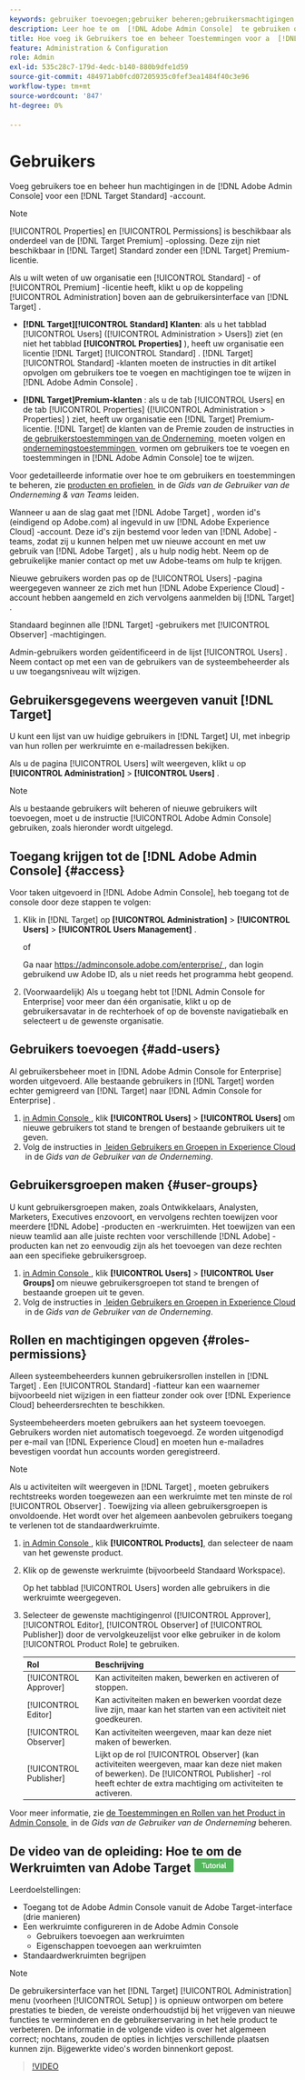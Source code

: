 ```yaml
---
keywords: gebruiker toevoegen;gebruiker beheren;gebruikersmachtigingen
description: Leer hoe te om  [!DNL Adobe Admin Console]  te gebruiken om gebruikers en hun toestemmingen en rechten in  [!DNL Adobe Target Standard] te beheren.
title: Hoe voeg ik Gebruikers toe en beheer Toestemmingen voor a  [!DNL Target Standard]  Rekening?
feature: Administration & Configuration
role: Admin
exl-id: 535c28c7-179d-4edc-b140-880b9dfe1d59
source-git-commit: 484971ab0fcd07205935c0fef3ea1484f40c3e96
workflow-type: tm+mt
source-wordcount: '847'
ht-degree: 0%

---
```


# Gebruikers

Voeg gebruikers toe en beheer hun machtigingen in de [!DNL Adobe Admin Console] voor een [!DNL Target Standard] -account.

>[!NOTE]
>
>[!UICONTROL Properties] en [!UICONTROL Permissions] is beschikbaar als onderdeel van de [!DNL Target Premium] -oplossing. Deze zijn niet beschikbaar in [!DNL Target] Standard zonder een [!DNL Target] Premium-licentie.
>
>Als u wilt weten of uw organisatie een [!UICONTROL Standard] - of [!UICONTROL Premium] -licentie heeft, klikt u op de koppeling [!UICONTROL Administration] boven aan de gebruikersinterface van [!DNL Target] .
>
>* **[!DNL Target]&#x200B;[!UICONTROL Standard] Klanten**: als u het tabblad [!UICONTROL Users] ([!UICONTROL Administration > Users]) ziet (en niet het tabblad **[!UICONTROL Properties]** ), heeft uw organisatie een licentie [!DNL Target] [!UICONTROL Standard] . [!DNL Target] [!UICONTROL Standard] -klanten moeten de instructies in dit artikel opvolgen om gebruikers toe te voegen en machtigingen toe te wijzen in [!DNL Adobe Admin Console] .
>
>* **[!DNL Target]Premium-klanten** : als u de tab [!UICONTROL Users] en de tab [!UICONTROL Properties] ([!UICONTROL Administration > Properties] ) ziet, heeft uw organisatie een [!DNL Target] Premium-licentie. [!DNL Target] de klanten van de Premie zouden de instructies in [&#x200B; de gebruikerstoestemmingen van de Onderneming &#x200B;](/help/main/administrating-target/c-user-management/property-channel/property-channel.md) moeten volgen en [&#x200B; ondernemingstoestemmingen &#x200B;](/help/main/administrating-target/c-user-management/property-channel/properties-overview.md) vormen om gebruikers toe te voegen en toestemmingen in [!DNL Adobe Admin Console] toe te wijzen.
>
>Voor gedetailleerde informatie over hoe te om gebruikers en toestemmingen te beheren, zie [&#x200B; producten en profielen &#x200B;](https://helpx.adobe.com/nl/enterprise/using/manage-products-and-profiles.html) in de *Gids van de Gebruiker van de Onderneming &amp; van Teams* leiden.

Wanneer u aan de slag gaat met [!DNL Adobe Target] , worden id&#39;s (eindigend op Adobe.com) al ingevuld in uw [!DNL Adobe Experience Cloud] -account. Deze id&#39;s zijn bestemd voor leden van [!DNL Adobe] -teams, zodat zij u kunnen helpen met uw nieuwe account en met uw gebruik van [!DNL Adobe Target] , als u hulp nodig hebt. Neem op de gebruikelijke manier contact op met uw Adobe-teams om hulp te krijgen.

Nieuwe gebruikers worden pas op de [!UICONTROL Users] -pagina weergegeven wanneer ze zich met hun [!DNL Adobe Experience Cloud] -account hebben aangemeld en zich vervolgens aanmelden bij [!DNL Target] .

Standaard beginnen alle [!DNL Target] -gebruikers met [!UICONTROL Observer] -machtigingen.

Admin-gebruikers worden geïdentificeerd in de lijst [!UICONTROL Users] . Neem contact op met een van de gebruikers van de systeembeheerder als u uw toegangsniveau wilt wijzigen.

## Gebruikersgegevens weergeven vanuit [!DNL Target]

U kunt een lijst van uw huidige gebruikers in [!DNL Target] UI, met inbegrip van hun rollen per werkruimte en e-mailadressen bekijken.

Als u de pagina [!UICONTROL Users] wilt weergeven, klikt u op **[!UICONTROL Administration]** > **[!UICONTROL Users]** .

>[!NOTE]
>
>Als u bestaande gebruikers wilt beheren of nieuwe gebruikers wilt toevoegen, moet u de instructie [!UICONTROL Adobe Admin Console] gebruiken, zoals hieronder wordt uitgelegd.

## Toegang krijgen tot de [!DNL Adobe Admin Console] {#access}

Voor taken uitgevoerd in [!DNL Adobe Admin Console], heb toegang tot de console door deze stappen te volgen:

1. Klik in [!DNL Target] op **[!UICONTROL Administration]** > **[!UICONTROL Users]** > **[!UICONTROL Users Management]** .

   of

   Ga naar [&#x200B; https://adminconsole.adobe.com/enterprise/ &#x200B;](https://adminconsole.adobe.com/enterprise/), dan login gebruikend uw Adobe ID, als u niet reeds het programma hebt geopend.

1. (Voorwaardelijk) Als u toegang hebt tot [!DNL Admin Console for Enterprise] voor meer dan één organisatie, klikt u op de gebruikersavatar in de rechterhoek of op de bovenste navigatiebalk en selecteert u de gewenste organisatie.

## Gebruikers toevoegen {#add-users}

Al gebruikersbeheer moet in [!DNL Adobe Admin Console for Enterprise] worden uitgevoerd. Alle bestaande gebruikers in [!DNL Target] worden echter gemigreerd van [!DNL Target] naar [!DNL Admin Console for Enterprise] .

1. [&#x200B; in Admin Console &#x200B;](/help/main/administrating-target/c-user-management/c-user-management/user-management.md#section_79796E0227D048F59BAE0AB02E544EBE), klik **[!UICONTROL Users]** > **[!UICONTROL Users]** om nieuwe gebruikers tot stand te brengen of bestaande gebruikers uit te geven.
1. Volg de instructies in [&#x200B; leiden Gebruikers en Groepen in Experience Cloud &#x200B;](https://helpx.adobe.com/nl/enterprise/help/users.html) in de *Gids van de Gebruiker van de Onderneming*.

## Gebruikersgroepen maken {#user-groups}

U kunt gebruikersgroepen maken, zoals Ontwikkelaars, Analysten, Marketers, Executives enzovoort, en vervolgens rechten toewijzen voor meerdere [!DNL Adobe] -producten en -werkruimten. Het toewijzen van een nieuw teamlid aan alle juiste rechten voor verschillende [!DNL Adobe] -producten kan net zo eenvoudig zijn als het toevoegen van deze rechten aan een specifieke gebruikersgroep.

1. [&#x200B; in Admin Console &#x200B;](/help/main/administrating-target/c-user-management/c-user-management/user-management.md#section_79796E0227D048F59BAE0AB02E544EBE), klik **[!UICONTROL Users]** > **[!UICONTROL User Groups]** om nieuwe gebruikersgroepen tot stand te brengen of bestaande groepen uit te geven.
1. Volg de instructies in [&#x200B; leiden Gebruikers en Groepen in Experience Cloud &#x200B;](https://helpx.adobe.com/nl/enterprise/help/users.html) in de *Gids van de Gebruiker van de Onderneming*.

## Rollen en machtigingen opgeven {#roles-permissions}

Alleen systeembeheerders kunnen gebruikersrollen instellen in [!DNL Target] . Een [!UICONTROL Standard] -fiatteur kan een waarnemer bijvoorbeeld niet wijzigen in een fiatteur zonder ook over [!DNL Experience Cloud] beheerdersrechten te beschikken.

Systeembeheerders moeten gebruikers aan het systeem toevoegen. Gebruikers worden niet automatisch toegevoegd. Ze worden uitgenodigd per e-mail van [!DNL Experience Cloud] en moeten hun e-mailadres bevestigen voordat hun accounts worden geregistreerd.

>[!NOTE]
>
>Als u activiteiten wilt weergeven in [!DNL Target] , moeten gebruikers rechtstreeks worden toegewezen aan een werkruimte met ten minste de rol [!UICONTROL Observer] . Toewijzing via alleen gebruikersgroepen is onvoldoende. Het wordt over het algemeen aanbevolen gebruikers toegang te verlenen tot de standaardwerkruimte.

1. [&#x200B; in Admin Console &#x200B;](/help/main/administrating-target/c-user-management/c-user-management/user-management.md#section_79796E0227D048F59BAE0AB02E544EBE), klik **[!UICONTROL Products]**, dan selecteer de naam van het gewenste product.

1. Klik op de gewenste werkruimte (bijvoorbeeld Standaard Workspace).

   Op het tabblad [!UICONTROL Users] worden alle gebruikers in die werkruimte weergegeven.

1. Selecteer de gewenste machtigingenrol ([!UICONTROL Approver], [!UICONTROL Editor], [!UICONTROL Observer] of [!UICONTROL Publisher]) door de vervolgkeuzelijst voor elke gebruiker in de kolom [!UICONTROL Product Role] te gebruiken.

   | Rol | Beschrijving |
   |--- |--- |
   | [!UICONTROL Approver] | Kan activiteiten maken, bewerken en activeren of stoppen. |
   | [!UICONTROL Editor] | Kan activiteiten maken en bewerken voordat deze live zijn, maar kan het starten van een activiteit niet goedkeuren. |
   | [!UICONTROL Observer] | Kan activiteiten weergeven, maar kan deze niet maken of bewerken. |
   | [!UICONTROL Publisher] | Lijkt op de rol [!UICONTROL Observer] (kan activiteiten weergeven, maar kan deze niet maken of bewerken). De [!UICONTROL Publisher] -rol heeft echter de extra machtiging om activiteiten te activeren. |

Voor meer informatie, zie [&#x200B; de Toestemmingen en Rollen van het Product in Admin Console &#x200B;](https://helpx.adobe.com/nl/enterprise/help/manage-permissions-and-roles.html) in de *Gids van de Gebruiker van de Onderneming* beheren.

## De video van de opleiding: Hoe te om de Werkruimten van Adobe Target ![&#x200B; badge van de Leerprogramma te vormen &#x200B;](/help/main/assets/tutorial.png)

Leerdoelstellingen:

* Toegang tot de Adobe Admin Console vanuit de Adobe Target-interface (drie manieren)
* Een werkruimte configureren in de Adobe Admin Console
   * Gebruikers toevoegen aan werkruimten
   * Eigenschappen toevoegen aan werkruimten
* Standaardwerkruimten begrijpen

>[!NOTE]
>
>De gebruikersinterface van het [!DNL Target] [!UICONTROL Administration] menu (voorheen [!UICONTROL Setup] ) is opnieuw ontworpen om betere prestaties te bieden, de vereiste onderhoudstijd bij het vrijgeven van nieuwe functies te verminderen en de gebruikerservaring in het hele product te verbeteren. De informatie in de volgende video is over het algemeen correct; nochtans, zouden de opties in lichtjes verschillende plaatsen kunnen zijn. Bijgewerkte video&#39;s worden binnenkort gepost.

>[!VIDEO](https://video.tv.adobe.com/v/19463/)

